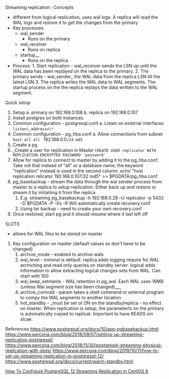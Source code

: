 Streaming replication
:
Concepts

* different from logical replication, uses wal logs. A replica will read the WAL logs and restore it to get the changes from the primary
* Key processes
    * wal\_sender
        * Runs on the primary
    * wal\_receiver
        * Runs on replica
    * startup\_\_
        * Runs on the replica
* Process:
1\. Start replication \- wal\_receiver sends the LSN up until the WAL data has been replayed on the replica to the primary\.
2\. The primary sends \- wal\_sender\_ the WAL data from the replica LSN till the latest LSN
3\. The replica writes the WAL data to WAL segments\. The startup process on the the replica replays the data written to the WAL segment\.

Quick setup

1. Setup
a. primary on 192.168.0.108
b. replica on 192.168.0.107
2. Install postgres on both instances.
3. Common configuration - postgresql.conf
a. Listen on external interfaces
`listen\_address=\*`
4. Common configuration - pg\_hba.conf
a. Allow connections from subnet
`host all all ` 192.168.0.0`/24 md5`
5. Create a pg
6. \_Create a user for replication in Master
`CREATE USER replicator WITH REPLICATION ENCRYPTED PASSWORD 'password'`
7. Allow for replica to connect to master by adding it to the pg\_hba.conf. Take not that instead of "all" or a database name, the keyword "replication" instead is used in the second column.
echo "host replication relicator 192.168.0.107/32 md5" >> $PGDATA/pg\_hba.conf
8. pg\_basebackup - stream the data through the wal sender process from master to a replica to setup replication. Either back up and restore or stream it by initiatiing it from the replica
    1. E.g. streaming
    pg\_basebackup -h 192.168.0.28 -U replicator -p 5432 -D $PGDATA -P -Xs -R
    Will automatically create recovery.conf
    2. Using tar backup - need to create your own recovery.conf
9. Once restored, start pg and it should resume where it last left off

SLOTS

* allows for WAL files to be stored on master

1. Key configuration on master (default values so don't have to be changed)
    1. archive\_mode - enabled to archive wals
    2. wal\_level - minimal is default. replica adds logging require for WAL archiching and read only queries on standby server. logical adds information to allow extracting logical changes sets from WAL. Can start with 100
    3. wal\_keep\_setments - WAL retention in pg\_wal. Each WAL uses 16MB (unless Wal segment size has been changed)\_\_\_
    4. archive\_comnad - param takes a shell command or external program to compy the WAL segments to another location
    5. hot\_standby - \_must be set ot ON on the standby/replica - no effect on master. When replication is setup, the parameterts on the primary is automatically copied to replicat. Important to have READS oin slcae.

References
https://www.postgresql.org/docs/10/app-pgbasebackup.html
https://www.percona.com/blog/2018/09/07/setting-up-streaming-replication-postgresql/
https://www.percona.com/blog/2018/11/30/postgresql-streaming-physical-replication-with-slots/
https://www.percona.com/blog/2019/10/11/how-to-set-up-streaming-replication-in-postgresql-12/
https://www.postgresql.org/docs/current/warm-standby.html

[How To Configure PostgreSQL 12 Streaming Replication in CentOS 8](https://www.tecmint.com/configure-postgresql-streaming-replication-in-centos-8/)
